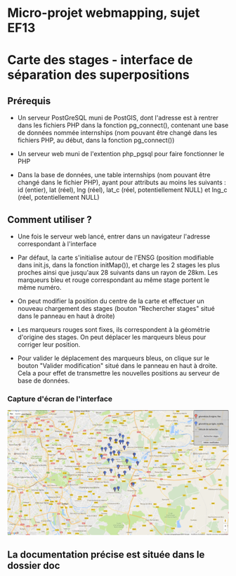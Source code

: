 # Micro-projet webmapping, sujet EF13
# Carte des stages - interface de séparation des superpositions


## Prérequis
+ Un serveur PostGreSQL muni de PostGIS, dont l'adresse est à rentrer dans les fichiers PHP dans la fonction pg_connect(), contenant une base de données nommée internships (nom pouvant être changé dans les fichiers PHP, au début, dans la fonction pg_connect())

+ Un serveur web muni de l'extention php_pgsql pour faire fonctionner le PHP

+ Dans la base de données, une table internships (nom pouvant être changé dans le fichier PHP), ayant pour attributs au moins les suivants : id (entier), lat (réel), lng (réel), lat_c (réel, potentiellement NULL) et lng_c (réel, potentiellement NULL)


## Comment utiliser ?
+ Une fois le serveur web lancé, entrer dans un navigateur l'adresse correspondant à l'interface

+ Par défaut, la carte s'initialise autour de l'ENSG (position modifiable dans init.js, dans la fonction initMap()), et charge les 2 stages les plus proches ainsi que jusqu'aux 28 suivants dans un rayon de 28km. Les marqueurs bleu et rouge correspondant au même stage portent le même numéro.

+ On peut modifier la position du centre de la carte et effectuer un nouveau chargement des stages (bouton "Rechercher stages" situé dans le panneau en haut à droite)

+ Les marqueurs rouges sont fixes, ils correspondent à la géométrie d'origine des stages. On peut déplacer les marqueurs bleus pour corriger leur position.

+ Pour valider le déplacement des marqueurs bleus, on clique sur le bouton "Valider modification" situé dans le panneau en haut à droite. Cela a pour effet de transmettre les nouvelles positions au serveur de base de données.

### Capture d'écran de l'interface
![doc/img/capture.png](doc/capture.png "Capture d'écran")

## La documentation précise est située dans le dossier doc
